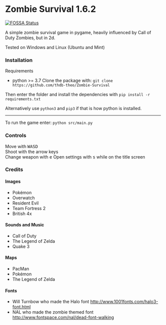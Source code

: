 # Zombie Survival 1.6.2
[![FOSSA Status](https://app.fossa.io/api/projects/git%2Bgithub.com%2Fthdb-theo%2FZombie-Survival.svg?type=shield)](https://app.fossa.io/projects/git%2Bgithub.com%2Fthdb-theo%2FZombie-Survival?ref=badge_shield)


A simple zombie survival game in pygame, heavily influenced by Call of Duty Zombies, but in 2d.

Tested on Windows and Linux (Ubuntu and Mint)

### Installation
Requirements
* python >= 3.7
Clone the package with:
`git clone https://github.com/thdb-theo/Zombie-Survival`

Then enter the folder and install the dependencies with `pip install -r requirements.txt`

Alternatively use `python3` and `pip3` if that is how python is installed.

---

To run the game enter: `python src/main.py`

### Controls

Move with <kbd>WASD</kbd>  
Shoot with the arrow keys  
Change weapon with <kbd>e</kbd>
Open settings with <kbd>s</kbd> while on the title screen

### Credits

#### Images

* Pokémon
* Overwatch
* Resident Evil
* Team Fortress 2
* British 4x

#### Sounds and Music

* Call of Duty
* The Legend of Zelda
* Quake 3

#### Maps

* PacMan
* Pokémon
* The Legend of Zelda

#### Fonts

* Will Turnbow who made the Halo font <http://www.1001fonts.com/halo3-font.html>
* NAL who made the zombie themed font <http://www.fontspace.com/nal/dead-font-walking>
